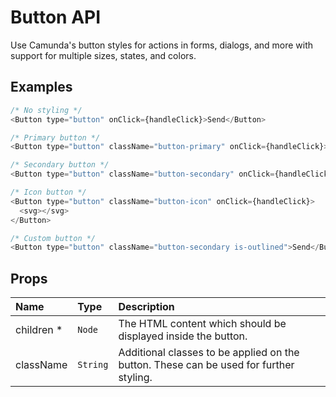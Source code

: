 # Button API

Use Camunda's button styles for actions in forms, dialogs, and more with support for multiple sizes, states, and colors.

## Examples

```js
/* No styling */
<Button type="button" onClick={handleClick}>Send</Button>

/* Primary button */
<Button type="button" className="button-primary" onClick={handleClick}>Send</Button>

/* Secondary button */
<Button type="button" className="button-secondary" onClick={handleClick}>Send</Button>

/* Icon button */
<Button type="button" className="button-icon" onClick={handleClick}>
  <svg></svg>
</Button>

/* Custom button */
<Button type="button" className="button-secondary is-outlined">Send</Button>
```

## Props

| Name        | Type    | Description  |
|:----------- |:------- |:------------ |
| children *    | `Node`    | The HTML content which should be displayed inside the button. |
| className   | `String`  | Additional classes to be applied on the button. These can be used for further styling. |